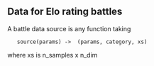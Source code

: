
## Data for Elo rating battles

A battle data source is any function taking 

       source(params) ->  (params, category, xs)
       
where xs is n_samples x n_dim 